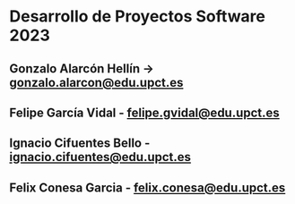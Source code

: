 # Desarrollo de Proyectos Software 2023

## Gonzalo Alarcón Hellín -> gonzalo.alarcon@edu.upct.es

## Felipe García Vidal - felipe.gvidal@edu.upct.es

## Ignacio Cifuentes Bello - ignacio.cifuentes@edu.upct.es

## Felix Conesa Garcia - felix.conesa@edu.upct.es
